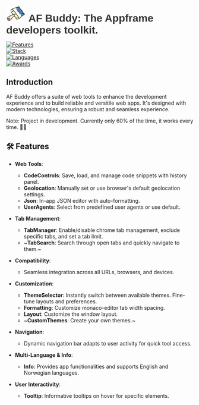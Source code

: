<p align="center">
  
  <!-- <img src="https://github.com/JayRichh/afbuddy/assets/18374849/d4187421-6c7d-457d-8505-75c7c2a5e9aa" alt="image" /> -->

</p>

<p align="center">
  <h1 style="font-family: Arial, sans-serif; color: #333; display: inline;">
  <img src="/assets/icons/logo-bg-48.png" alt="image" />
    <span> AF Buddy: The Appframe developers toolkit. </span>  
  </h1>
</p>

[![Features](https://img.shields.io/badge/%20Features%20-%20Web%20Styling%20|%20Themes%20|%20Save/Load%20Snippets%20|%20User--Agents%20|%20Geolocation-007bff?style=flat-square&logo=features&logoColor=white)](link-to-features)<br>
[![Stack](https://img.shields.io/badge/%20Tech%20-%20React%20|%20Vue%20|%20TypeScript-4caf50?style=flat-square&logo=technology&logoColor=white)](link-to-technologies)<br>
[![Languages](https://img.shields.io/badge/%20Languages%20-%20English%20|%20Norwegian-ffeb3b?style=flat-square&logo=languages&logoColor=black)](link-to-languages)<br>
[![Awards](https://img.shields.io/badge/%20Awards%20-%20Best%20Development%20Buddy%20|%20Rubber%20Duck-gold?style=flat-square&logo=award&logoColor=black)](link-to-award)

## Introduction

AF Buddy offers a suite of web tools to enhance the development experience and to build reliable and versitile web apps. It's designed with modern technologies, ensuring a robust and seamless experience.

Note: Project in development. Currently only 60% of the time, it works every time. 🤷‍♂️

<h2>🛠️ Features</h2>

- **Web Tools**: 
  - **CodeControls**: Save, load, and manage code snippets with history panel.
  - **Geolocation**: Manually set or use browser's default geolocation settings.
  - **Json**: In-app JSON editor with auto-formatting.
  - **UserAgents**: Select from predefined user agents or use default.

- **Tab Management**: 
  - **TabManager**: Enable/disable chrome tab management, exclude specific tabs, and set a tab limit.
  - ~**TabSearch**: Search through open tabs and quickly navigate to them.~
- **Compatibility**: 
  - Seamless integration across all URLs, browsers, and devices.

- **Customization**: 
  - **ThemeSelector**: Instantly switch between available themes. Fine-tune layouts and preferences.
  - **Formatting**: Customize monaco-editor tab width spacing.
  - **Layout**: Customize the window layout.
  - ~**CustomThemes**: Create your own themes.~

- **Navigation**: 
  - Dynamic navigation bar adapts to user activity for quick tool access.

- **Multi-Language & Info**: 
  - **Info**: Provides app functionalities and supports English and Norwegian languages.

- **User Interactivity**: 
  - **Tooltip**: Informative tooltips on hover for specific elements.
<!-- 
<details>
<summary><i>Table of Contents:</i></summary>

1. [Introduction](#introduction)
2. [Features](#features)
3. [Technology Stack](#technology-stack)
4. [Installation Guide](#installation-guide)
5. [Usage Guide](#usage-guide)
6. [Development and Build Process](#development-and-build-process)
7. [License Information](#license-information)
8. [Internationalization](#internationalization)

</details>

<h2>💻 Technology Stack</h2>

| Technology        | Version |
| ----------------- | ------- |
| React             | v18.2.0 |
| Vue               | v3.2.40 |
| TypeScript        | v4.8.4  |
| Parcel            | v2.7.0  |
| Styled-components | v5.3.6  |
| Axios             | v0.27.2 |
| Monaco Editor     | v0.41.0 |

<h2>📥 Installation Guide</h2>

Follow these steps:

1. Visit [Chrome Web Store](link-to-chrome-web-store).
2. Search for 'AfBuddy'.
3. Click 'Add to Chrome'.
4. Confirm the installation.
5. Enjoy the extension!

<h2>📘 Usage Guide</h2>

Refer to the [project documentation](link-to-documentation) for detailed instructions and examples.

<h2>🧪 Development and Build Process</h2>

- **Linting**: ESLint with TypeScript support for code quality.
- **Continuous Integration**: Automated build and deployment process.

<h2>📜 License</h2>

MIT.

<h2>🌍 Internationalization</h2>

AF Buddy supports multiple languages, including English and Norwegian. To switch the front-facing text to Norwegian, follow these steps:

1. Open the extension settings.
2. Navigate to the 'Language' section.
3. Select 'Norwegian' from the dropdown menu.
4. Click 'Save' to apply the changes. -->
